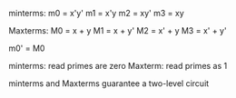 minterms:
m0 = x'y'
m1 = x'y
m2 = xy'
m3 = xy

Maxterms:
M0 = x + y
M1 = x + y'
M2 = x' + y
M3 = x' + y'

m0' = M0

minterms: read primes are zero
Maxterm: read primes as 1

minterms and Maxterms guarantee a two-level circuit